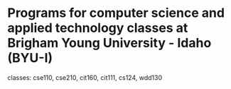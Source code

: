 # Programs for computer science and applied technology classes at Brigham Young University - Idaho (BYU-I) 

classes: cse110, cse210, cit160, cit111, cs124, wdd130
